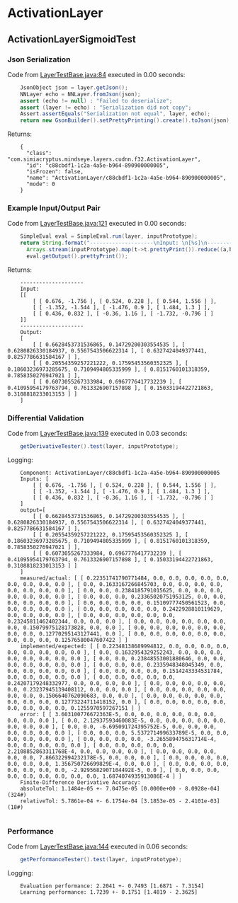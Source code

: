 # ActivationLayer
## ActivationLayerSigmoidTest
### Json Serialization
Code from [LayerTestBase.java:84](../../../../../../../../../MindsEye/src/test/java/com/simiacryptus/mindseye/layers/LayerTestBase.java#L84) executed in 0.00 seconds: 
```java
    JsonObject json = layer.getJson();
    NNLayer echo = NNLayer.fromJson(json);
    assert (echo != null) : "Failed to deserialize";
    assert (layer != echo) : "Serialization did not copy";
    Assert.assertEquals("Serialization not equal", layer, echo);
    return new GsonBuilder().setPrettyPrinting().create().toJson(json);
```

Returns: 

```
    {
      "class": "com.simiacryptus.mindseye.layers.cudnn.f32.ActivationLayer",
      "id": "c88cbdf1-1c2a-4a5e-b964-890900000005",
      "isFrozen": false,
      "name": "ActivationLayer/c88cbdf1-1c2a-4a5e-b964-890900000005",
      "mode": 0
    }
```



### Example Input/Output Pair
Code from [LayerTestBase.java:121](../../../../../../../../../MindsEye/src/test/java/com/simiacryptus/mindseye/layers/LayerTestBase.java#L121) executed in 0.00 seconds: 
```java
    SimpleEval eval = SimpleEval.run(layer, inputPrototype);
    return String.format("--------------------\nInput: \n[%s]\n--------------------\nOutput: \n%s",
      Arrays.stream(inputPrototype).map(t->t.prettyPrint()).reduce((a,b)->a+",\n"+b).get(),
      eval.getOutput().prettyPrint());
```

Returns: 

```
    --------------------
    Input: 
    [[
    	[ [ 0.676, -1.756 ], [ 0.524, 0.228 ], [ 0.544, 1.556 ] ],
    	[ [ -1.352, -1.544 ], [ -1.476, 0.9 ], [ 1.484, 1.3 ] ],
    	[ [ 0.436, 0.832 ], [ -0.36, 1.16 ], [ -1.732, -0.796 ] ]
    ]]
    --------------------
    Output: 
    [
    	[ [ 0.6628453731536865, 0.14729200303554535 ], [ 0.6280826330184937, 0.5567543506622314 ], [ 0.6327424049377441, 0.8257786631584167 ] ],
    	[ [ 0.20554359257221222, 0.17595453560352325 ], [ 0.18603236973285675, 0.7109494805335999 ], [ 0.8151760101318359, 0.7858350276947021 ] ],
    	[ [ 0.6073055267333984, 0.6967776417732239 ], [ 0.41095954179763794, 0.7613326907157898 ], [ 0.15033194422721863, 0.3108818233013153 ] ]
    ]
```



### Differential Validation
Code from [LayerTestBase.java:139](../../../../../../../../../MindsEye/src/test/java/com/simiacryptus/mindseye/layers/LayerTestBase.java#L139) executed in 0.03 seconds: 
```java
    getDerivativeTester().test(layer, inputPrototype);
```
Logging: 
```
    Component: ActivationLayer/c88cbdf1-1c2a-4a5e-b964-890900000005
    Inputs: [
    	[ [ 0.676, -1.756 ], [ 0.524, 0.228 ], [ 0.544, 1.556 ] ],
    	[ [ -1.352, -1.544 ], [ -1.476, 0.9 ], [ 1.484, 1.3 ] ],
    	[ [ 0.436, 0.832 ], [ -0.36, 1.16 ], [ -1.732, -0.796 ] ]
    ]
    output=[
    	[ [ 0.6628453731536865, 0.14729200303554535 ], [ 0.6280826330184937, 0.5567543506622314 ], [ 0.6327424049377441, 0.8257786631584167 ] ],
    	[ [ 0.20554359257221222, 0.17595453560352325 ], [ 0.18603236973285675, 0.7109494805335999 ], [ 0.8151760101318359, 0.7858350276947021 ] ],
    	[ [ 0.6073055267333984, 0.6967776417732239 ], [ 0.41095954179763794, 0.7613326907157898 ], [ 0.15033194422721863, 0.3108818233013153 ] ]
    ]
    measured/actual: [ [ 0.22351741790771484, 0.0, 0.0, 0.0, 0.0, 0.0, 0.0, 0.0, 0.0, 0.0 ], [ 0.0, 0.1633167266845703, 0.0, 0.0, 0.0, 0.0, 0.0, 0.0, 0.0, 0.0 ], [ 0.0, 0.0, 0.2384185791015625, 0.0, 0.0, 0.0, 0.0, 0.0, 0.0, 0.0 ], [ 0.0, 0.0, 0.0, 0.23365020751953125, 0.0, 0.0, 0.0, 0.0, 0.0, 0.0 ], [ 0.0, 0.0, 0.0, 0.0, 0.15109777450561523, 0.0, 0.0, 0.0, 0.0, 0.0 ], [ 0.0, 0.0, 0.0, 0.0, 0.0, 0.2422928810119629, 0.0, 0.0, 0.0, 0.0 ], [ 0.0, 0.0, 0.0, 0.0, 0.0, 0.0, 0.23245811462402344, 0.0, 0.0, 0.0 ], [ 0.0, 0.0, 0.0, 0.0, 0.0, 0.0, 0.0, 0.15079975128173828, 0.0, 0.0 ], [ 0.0, 0.0, 0.0, 0.0, 0.0, 0.0, 0.0, 0.0, 0.12770295143127441, 0.0 ], [ 0.0, 0.0, 0.0, 0.0, 0.0, 0.0, 0.0, 0.0, 0.0, 0.12576580047607422 ] ]
    implemented/expected: [ [ 0.22348138689994812, 0.0, 0.0, 0.0, 0.0, 0.0, 0.0, 0.0, 0.0, 0.0 ], [ 0.0, 0.1632954329252243, 0.0, 0.0, 0.0, 0.0, 0.0, 0.0, 0.0, 0.0 ], [ 0.0, 0.0, 0.23848553001880646, 0.0, 0.0, 0.0, 0.0, 0.0, 0.0, 0.0 ], [ 0.0, 0.0, 0.0, 0.2335948348045349, 0.0, 0.0, 0.0, 0.0, 0.0, 0.0 ], [ 0.0, 0.0, 0.0, 0.0, 0.1514243334531784, 0.0, 0.0, 0.0, 0.0, 0.0 ], [ 0.0, 0.0, 0.0, 0.0, 0.0, 0.24207179248332977, 0.0, 0.0, 0.0, 0.0 ], [ 0.0, 0.0, 0.0, 0.0, 0.0, 0.0, 0.23237945139408112, 0.0, 0.0, 0.0 ], [ 0.0, 0.0, 0.0, 0.0, 0.0, 0.0, 0.0, 0.1506640762090683, 0.0, 0.0 ], [ 0.0, 0.0, 0.0, 0.0, 0.0, 0.0, 0.0, 0.0, 0.12773224711418152, 0.0 ], [ 0.0, 0.0, 0.0, 0.0, 0.0, 0.0, 0.0, 0.0, 0.0, 0.1255970597267151 ] ]
    error: [ [ 3.603100776672363E-5, 0.0, 0.0, 0.0, 0.0, 0.0, 0.0, 0.0, 0.0, 0.0 ], [ 0.0, 2.12937593460083E-5, 0.0, 0.0, 0.0, 0.0, 0.0, 0.0, 0.0, 0.0 ], [ 0.0, 0.0, -6.695091724395752E-5, 0.0, 0.0, 0.0, 0.0, 0.0, 0.0, 0.0 ], [ 0.0, 0.0, 0.0, 5.537271499633789E-5, 0.0, 0.0, 0.0, 0.0, 0.0, 0.0 ], [ 0.0, 0.0, 0.0, 0.0, -3.265589475631714E-4, 0.0, 0.0, 0.0, 0.0, 0.0 ], [ 0.0, 0.0, 0.0, 0.0, 0.0, 2.2108852863311768E-4, 0.0, 0.0, 0.0, 0.0 ], [ 0.0, 0.0, 0.0, 0.0, 0.0, 0.0, 7.866322994232178E-5, 0.0, 0.0, 0.0 ], [ 0.0, 0.0, 0.0, 0.0, 0.0, 0.0, 0.0, 1.356750726699829E-4, 0.0, 0.0 ], [ 0.0, 0.0, 0.0, 0.0, 0.0, 0.0, 0.0, 0.0, -2.9295682907104492E-5, 0.0 ], [ 0.0, 0.0, 0.0, 0.0, 0.0, 0.0, 0.0, 0.0, 0.0, 1.6874074935913086E-4 ] ]
    Finite-Difference Derivative Accuracy:
    absoluteTol: 1.1484e-05 +- 7.0475e-05 [0.0000e+00 - 8.0928e-04] (324#)
    relativeTol: 5.7861e-04 +- 6.1754e-04 [3.1853e-05 - 2.4101e-03] (18#)
    
```

### Performance
Code from [LayerTestBase.java:144](../../../../../../../../../MindsEye/src/test/java/com/simiacryptus/mindseye/layers/LayerTestBase.java#L144) executed in 0.06 seconds: 
```java
    getPerformanceTester().test(layer, inputPrototype);
```
Logging: 
```
    Evaluation performance: 2.2041 +- 0.7493 [1.6871 - 7.3154]
    Learning performance: 1.7239 +- 0.1751 [1.4819 - 2.3625]
    
```

